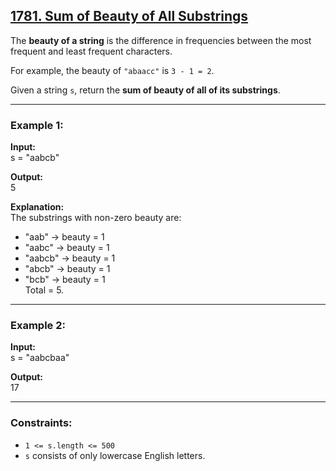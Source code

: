 ## [1781. Sum of Beauty of All Substrings](https://leetcode.com/problems/sum-of-beauty-of-all-substrings/)

The **beauty of a string** is the difference in frequencies between the most frequent and least frequent characters.  

For example, the beauty of `"abaacc"` is `3 - 1 = 2`.  

Given a string `s`, return the **sum of beauty of all of its substrings**.  

---

### Example 1:
**Input:**  
s = "aabcb"  

**Output:**  
5  

**Explanation:**  
The substrings with non-zero beauty are:  
- "aab" → beauty = 1  
- "aabc" → beauty = 1  
- "aabcb" → beauty = 1  
- "abcb" → beauty = 1  
- "bcb" → beauty = 1  
Total = 5.  

---

### Example 2:
**Input:**  
s = "aabcbaa"  

**Output:**  
17  

---

### Constraints:
- `1 <= s.length <= 500`  
- `s` consists of only lowercase English letters.  
